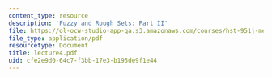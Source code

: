 ```yaml
---
content_type: resource
description: 'Fuzzy and Rough Sets: Part II'
file: https://ol-ocw-studio-app-qa.s3.amazonaws.com/courses/hst-951j-medical-decision-support-spring-2003/cfe2e9d064c7f3bb17e3b195de9f1e44_lecture4.pdf
file_type: application/pdf
resourcetype: Document
title: lecture4.pdf
uid: cfe2e9d0-64c7-f3bb-17e3-b195de9f1e44
---
```


